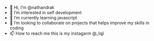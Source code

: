 - 👋 Hi, I’m @nathandrak
- 👀 I’m interested in self development 
- 🌱 I’m currently learning javascript
- 💞️ I’m looking to collaborate on projects that helps improve my skills in coding
- 📫 How to reach me this is my instagarm @_lqji

<!---
nathandrak/nathandrak is a ✨ special ✨ repository because its `README.md` (this file) appears on your GitHub profile.
You can click the Preview link to take a look at your changes.
--->
